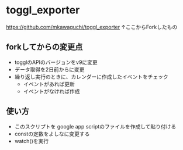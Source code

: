 # toggl_exporter

https://github.com/mkawaguchi/toggl_exporter
↑ここからForkしたもの

## forkしてからの変更点

- togglのAPIのバージョンをv9に変更
- データ取得を2日前からに変更
- 繰り返し実行のときに、カレンダーに作成したイベントをチェック
  - イベントがあれば更新
  - イベントがなければ作成

## 使い方

- このスクリプトを google app scriptのファイルを作成して貼り付ける
- constの定数をよしなに変更する
- watch()を実行
